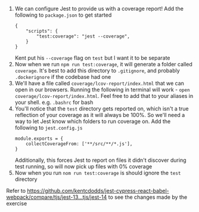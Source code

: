 1. We can configure Jest to provide us with a coverage report! Add the following to `package.json` to get started
    ```
    {
        "scripts": {
            "test:coverage": "jest --coverage",
        }
    }
    ```
    Kent put his `--coverage` flag on `test` but I want it to be separate
1. Now when we run `npm run test:coverage`, it will generate a folder called `coverage`. It's best to add this directory to `.gitignore`, and probably `.dockerignore` if the codebase had one
1. We'll have a file called `coverage/lcov-report/index.html` that we can open in our browsers. Running the following in terminal will work - `open coverage/lcov-report/index.html`. Feel free to add that to your aliases in your shell. e.g. `.bashrc` for bash
1. You'll notice that the `test` directory gets reported on, which isn't a true reflection of your coverage as it will always be 100%. So we'll need a way to let Jest know which folders to run coverage on. Add the following to `jest.config.js`
    ```
    module.exports = {
        collectCoverageFrom: ['**/src/**/*.js'],
    }
    ```
    Additionally, this forces Jest to report on files it didn't discover during test running, so will now pick up files with 0% coverage
1. Now when you run `nom run test:coverage` is should ignore the `test` directory

Refer to https://github.com/kentcdodds/jest-cypress-react-babel-webpack/compare/tjs/jest-13...tjs/jest-14 to see the changes made by the exercise